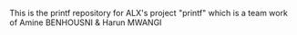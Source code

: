 This is the printf repository for ALX's project
"printf" which is a team work of
Amine BENHOUSNI & Harun MWANGI
